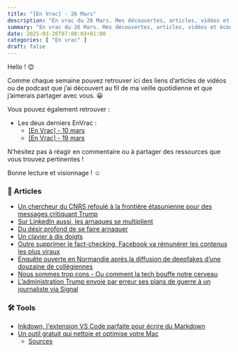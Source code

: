 ```yaml
---
title: "[En Vrac] - 26 Mars"
description: "En vrac du 26 Mars. Mes découvertes, articles, vidéos et écoute qui m'ont intéressé et que je veux partager."
summary: "En vrac du 26 Mars. Mes découvertes, articles, vidéos et écoute qui m'ont intéressé et que je veux partager."
date: 2025-03-26T07:00:03+01:00
categories: [ "En vrac" ]
draft: false
---
```


Hello ! 😊

Comme chaque semaine pouvez retrouver ici des liens d’articles de vidéos ou de podcast que j’ai découvert au fil de ma veille quotidienne et que j’aimerais partager avec vous. 😀

Vous pouvez également retrouver :
- Les deux derniers EnVrac :
    - [[En Vrac] - 10 mars](https://blog.victorprouff.fr/posts/2025-03-10-envrac/)
    - [[En Vrac] - 19 mars](https://blog.victorprouff.fr/posts/2025-03-19-envrac/)

N’hésitez pas à réagir en commentaire ou à partager des ressources que vous trouvez pertinentes !

Bonne lecture et visionnage ! ☺️
### 📖 Articles
- [Un chercheur du CNRS refoulé à la frontière étasunienne pour des messages critiquant Trump](https://next.ink/brief_article/un-chercheur-du-cnrs-refoule-a-la-frontiere-etasunienne-pour-des-messages-critiquant-trump/)
- [Sur LinkedIn aussi, les arnaques se multiplient](https://next.ink/brief_article/sur-linkedin-aussi-les-arnaques-se-multiplient/)
- [Du désir profond de se faire arnaquer](https://ploum.net/2025-03-21-se-faire-arnaquer.html)
- [Un clavier à dix doigts](https://mart-e.be/2024/05/un-clavier-a-dix-doigts)
- [Outre supprimer le fact-checking, Facebook va rémunérer les contenus les plus viraux](https://next.ink/172702/outre-supprimer-le-fact-checking-facebook-sapprete-a-remunerer-les-contenus-les-plus-viraux/)
- [Enquête ouverte en Normandie après la diffusion de deepfakes d’une douzaine de collégiennes](https://next.ink/175553/enquete-ouverte-en-normandie-apres-la-diffusion-de-deepfakes-dune-douzaine-de-collegiennes/)
- [Nous sommes trop cons - Ou comment la tech bouffe notre cerveau](https://korben.info/sommes-nous-devenus-trop-cons-declin-cognitif-ere-numerique.html)
- [L’administration Trump envoie par erreur ses plans de guerre à un journaliste via Signal](https://next.ink/177060/ladministration-trump-envoie-par-erreur-ses-plans-de-guerre-a-un-journaliste-via-signal/)
### 🛠️ Tools
- [Inkdown, l'extension VS Code parfaite pour écrire du Markdown](https://blog.shevarezo.fr/post/2025/03/19/inkdown-extension-vs-code-ecrire-markdown)
- [Un outil gratuit qui nettoie et optimise votre Mac](https://korben.info/cr-mac-helper-outil-gratuit-nettoyage-optimisation-macos.html)
    - [Sources](https://github.com/caioricciuti/cr-mac-helper)